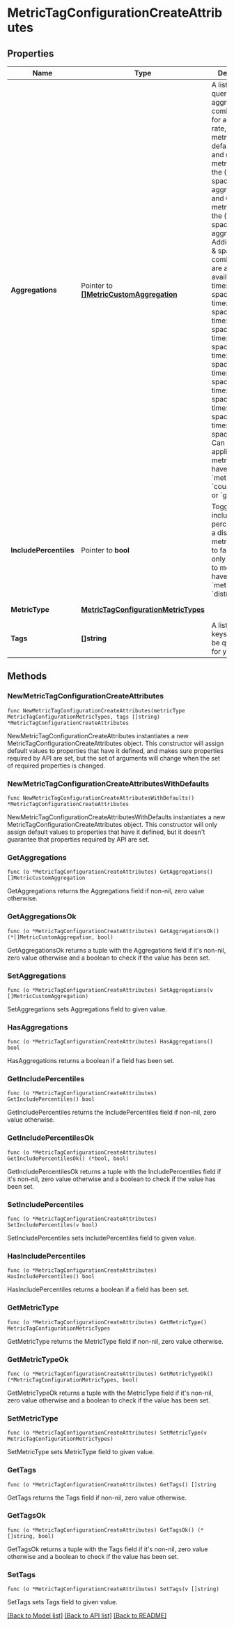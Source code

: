 # MetricTagConfigurationCreateAttributes

## Properties

Name | Type | Description | Notes
---- | ---- | ----------- | ------
**Aggregations** | Pointer to [**[]MetricCustomAggregation**](MetricCustomAggregation.md) | A list of queryable aggregation combinations for a count, rate, or gauge metric. By default, count and rate metrics require the (time: sum, space: sum) aggregation and Gauge metrics require the (time: avg, space: avg) aggregation. Additional time &amp; space combinations are also available:  - time: avg, space: avg - time: avg, space: max - time: avg, space: min - time: avg, space: sum - time: count, space: sum - time: max, space: max - time: min, space: min - time: sum, space: avg - time: sum, space: sum  Can only be applied to metrics that have a &#x60;metric_type&#x60; of &#x60;count&#x60;, &#x60;rate&#x60;, or &#x60;gauge&#x60;. | [optional] 
**IncludePercentiles** | Pointer to **bool** | Toggle to include/exclude percentiles for a distribution metric. Defaults to false. Can only be applied to metrics that have a &#x60;metric_type&#x60; of &#x60;distribution&#x60;. | [optional] [default to false]
**MetricType** | [**MetricTagConfigurationMetricTypes**](MetricTagConfigurationMetricTypes.md) |  | [default to METRICTAGCONFIGURATIONMETRICTYPES_GAUGE]
**Tags** | **[]string** | A list of tag keys that will be queryable for your metric. | [default to []]

## Methods

### NewMetricTagConfigurationCreateAttributes

`func NewMetricTagConfigurationCreateAttributes(metricType MetricTagConfigurationMetricTypes, tags []string) *MetricTagConfigurationCreateAttributes`

NewMetricTagConfigurationCreateAttributes instantiates a new MetricTagConfigurationCreateAttributes object.
This constructor will assign default values to properties that have it defined,
and makes sure properties required by API are set, but the set of arguments
will change when the set of required properties is changed.

### NewMetricTagConfigurationCreateAttributesWithDefaults

`func NewMetricTagConfigurationCreateAttributesWithDefaults() *MetricTagConfigurationCreateAttributes`

NewMetricTagConfigurationCreateAttributesWithDefaults instantiates a new MetricTagConfigurationCreateAttributes object.
This constructor will only assign default values to properties that have it defined,
but it doesn't guarantee that properties required by API are set.

### GetAggregations

`func (o *MetricTagConfigurationCreateAttributes) GetAggregations() []MetricCustomAggregation`

GetAggregations returns the Aggregations field if non-nil, zero value otherwise.

### GetAggregationsOk

`func (o *MetricTagConfigurationCreateAttributes) GetAggregationsOk() (*[]MetricCustomAggregation, bool)`

GetAggregationsOk returns a tuple with the Aggregations field if it's non-nil, zero value otherwise
and a boolean to check if the value has been set.

### SetAggregations

`func (o *MetricTagConfigurationCreateAttributes) SetAggregations(v []MetricCustomAggregation)`

SetAggregations sets Aggregations field to given value.

### HasAggregations

`func (o *MetricTagConfigurationCreateAttributes) HasAggregations() bool`

HasAggregations returns a boolean if a field has been set.

### GetIncludePercentiles

`func (o *MetricTagConfigurationCreateAttributes) GetIncludePercentiles() bool`

GetIncludePercentiles returns the IncludePercentiles field if non-nil, zero value otherwise.

### GetIncludePercentilesOk

`func (o *MetricTagConfigurationCreateAttributes) GetIncludePercentilesOk() (*bool, bool)`

GetIncludePercentilesOk returns a tuple with the IncludePercentiles field if it's non-nil, zero value otherwise
and a boolean to check if the value has been set.

### SetIncludePercentiles

`func (o *MetricTagConfigurationCreateAttributes) SetIncludePercentiles(v bool)`

SetIncludePercentiles sets IncludePercentiles field to given value.

### HasIncludePercentiles

`func (o *MetricTagConfigurationCreateAttributes) HasIncludePercentiles() bool`

HasIncludePercentiles returns a boolean if a field has been set.

### GetMetricType

`func (o *MetricTagConfigurationCreateAttributes) GetMetricType() MetricTagConfigurationMetricTypes`

GetMetricType returns the MetricType field if non-nil, zero value otherwise.

### GetMetricTypeOk

`func (o *MetricTagConfigurationCreateAttributes) GetMetricTypeOk() (*MetricTagConfigurationMetricTypes, bool)`

GetMetricTypeOk returns a tuple with the MetricType field if it's non-nil, zero value otherwise
and a boolean to check if the value has been set.

### SetMetricType

`func (o *MetricTagConfigurationCreateAttributes) SetMetricType(v MetricTagConfigurationMetricTypes)`

SetMetricType sets MetricType field to given value.


### GetTags

`func (o *MetricTagConfigurationCreateAttributes) GetTags() []string`

GetTags returns the Tags field if non-nil, zero value otherwise.

### GetTagsOk

`func (o *MetricTagConfigurationCreateAttributes) GetTagsOk() (*[]string, bool)`

GetTagsOk returns a tuple with the Tags field if it's non-nil, zero value otherwise
and a boolean to check if the value has been set.

### SetTags

`func (o *MetricTagConfigurationCreateAttributes) SetTags(v []string)`

SetTags sets Tags field to given value.



[[Back to Model list]](../README.md#documentation-for-models) [[Back to API list]](../README.md#documentation-for-api-endpoints) [[Back to README]](../README.md)


